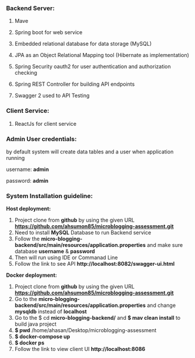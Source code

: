 ### **Backend Server:**

1. Mave

2. Spring boot for web service 

3. Embedded relational database for data storage (MySQL) 

4. JPA as an Object Relational Mapping tool (Hibernate as implementation) 

5. Spring Security oauth2 for user authentication and authorization checking 

7. Spring REST Controller for building API endpoints 

8. Swagger 2 used to API Testing

### **Client Service:**

1. ReactJs for client service

### **Admin User credentials:**

by default system will create data tables and a user when application running

username: **admin** 

password: **admin**

### **System Installation guideline:**



**Host deployment:**

1. Project clone from **github** by using the given URL **https://github.com/ahsumon85/microblogging-assessment.git**
2. Need to install **MySQL** Database to run Backend service
3. Follow the **micro-blogging-backend/src/main/resources/application.properties** and make sure database **username** & **password**
4. Then will run using IDE or Commanad Line
5. Follow the link to see API **http://localhost:8082/swagger-ui.html**

**Docker deployment:**

1. Project clone from **github** by using the given URL **https://github.com/ahsumon85/microblogging-assessment.git**
2. Go to the **micro-blogging-backend/src/main/resources/application.properties** and change **mysqldb** instead of **localhost**
3. Go to the $ cd **micro-blogging-backend/** and **$ mav clean install** to build java project
4. **$ pwd**
   /home/ahasan/Desktop/microblogging-assessment
5. **$ docker-compose up**
6. **$ docker ps**
7.  Follow the link to view client UI **http://localhost:8086**

